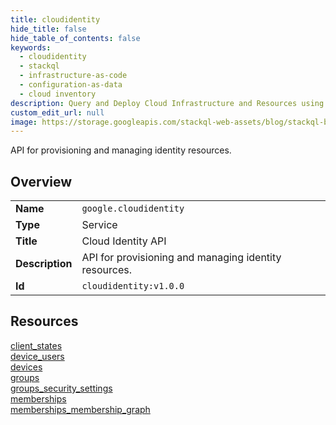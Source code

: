 ```yaml
---
title: cloudidentity
hide_title: false
hide_table_of_contents: false
keywords:
  - cloudidentity
  - stackql
  - infrastructure-as-code
  - configuration-as-data
  - cloud inventory
description: Query and Deploy Cloud Infrastructure and Resources using SQL
custom_edit_url: null
image: https://storage.googleapis.com/stackql-web-assets/blog/stackql-blog-post-featured-image.png
---
```

API for provisioning and managing identity resources.  
    

## Overview
<table><tbody>
<tr><td><b>Name</b></td><td><code>google.cloudidentity</code></td></tr>
<tr><td><b>Type</b></td><td>Service</td></tr>
<tr><td><b>Title</b></td><td>Cloud Identity API</td></tr>
<tr><td><b>Description</b></td><td>API for provisioning and managing identity resources.</td></tr>
<tr><td><b>Id</b></td><td><code>cloudidentity:v1.0.0</code></td></tr>
</tbody></table>

## Resources
<div class="row">
<div class="providerDocColumn">
<a href="/providers/google/cloudidentity/client_states/">client_states</a><br />
<a href="/providers/google/cloudidentity/device_users/">device_users</a><br />
<a href="/providers/google/cloudidentity/devices/">devices</a><br />
<a href="/providers/google/cloudidentity/groups/">groups</a><br />
</div>
<div class="providerDocColumn">
<a href="/providers/google/cloudidentity/groups_security_settings/">groups_security_settings</a><br />
<a href="/providers/google/cloudidentity/memberships/">memberships</a><br />
<a href="/providers/google/cloudidentity/memberships_membership_graph/">memberships_membership_graph</a><br />
</div>
</div>
